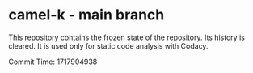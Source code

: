 # camel-k - main branch

This repository contains the frozen state of the repository.
Its history is cleared. It is used only for static code
analysis with Codacy.

Commit Time: 1717904938